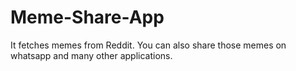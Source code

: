 # Meme-Share-App
It fetches memes from Reddit. You can also share those memes on whatsapp and many other applications.


